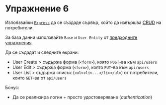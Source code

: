 # Упражнение 6

Използвайки [`Express`](http://expressjs.com/en/starter/hello-world.html) да се създаде сървър, който да извършва [CRUD](https://en.wikipedia.org/wiki/Create,_read,_update_and_delete) на потребители.

За база данни използвайте `Base` и `User Entity` от [предходните упражнения](https://github.com/FMIjs/advanced-javascript-2018-2019/tree/master/week4/practice).

Да се съдадат и следните екрани:

* User Create > съдържа форма (`<form>`), която `POST`-ва към `api/users`
* User Edit > съдържа форма (`<form>`), която `PUT`-ва към `api/users`
* User List > съдържа списък (`<ul><li>...</li></ul>`) от потребители, които `GET`-ва от `api/users`


Бонус:

* Да се реализира логин + просто удостоверяване (_authentication_)